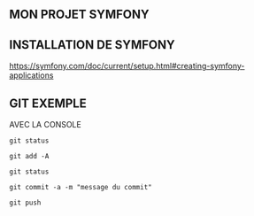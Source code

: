 ## MON PROJET SYMFONY

## INSTALLATION DE SYMFONY

https://symfony.com/doc/current/setup.html#creating-symfony-applications

## GIT EXEMPLE

AVEC LA CONSOLE

    git status

    git add -A

    git status

    git commit -a -m "message du commit"

    git push

    

